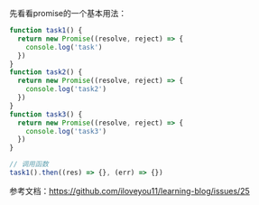 先看看promise的一个基本用法：

```js
function task1() {
  return new Promise((resolve, reject) => {
    console.log('task')
  })
}
function task2() {
  return new Promise((resolve, reject) => {
    console.log('task2')
  })
}
function task3() {
  return new Promise((resolve, reject) => {
    console.log('task3')
  })
}

// 调用函数
task1().then((res) => {}, (err) => {})
```

参考文档：https://github.com/iloveyou11/learning-blog/issues/25